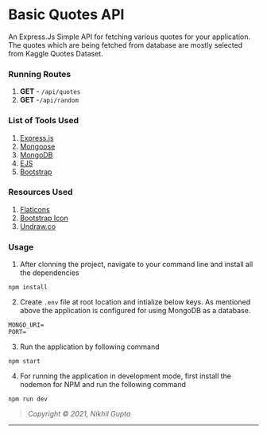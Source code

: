 # Basic Quotes API

An Express.Js Simple API for fetching various quotes for your application. The quotes which are being fetched from database are mostly selected from Kaggle Quotes Dataset.

### Running Routes

1. **GET** - `/api/quotes`
2. **GET** -`/api/random`

### List of Tools Used

1. [Express.js](https://expressjs.com)
2. [Mongoose](https://mongoosejs.com)
3. [MongoDB](https://www.mongodb.com)
4. [EJS](https://ejs.co/)
5. [Bootstrap](https://getbootstrap.com/)

### Resources Used

1. [Flaticons](https://www.flaticon.com/)
2. [Bootstrap Icon](https://icons.getbootstrap.com/)
3. [Undraw.co](https://undraw.co/)

### Usage

1. After clonning the project, navigate to your command line and install all the dependencies

```
npm install
```

2. Create `.env` file at root location and intialize below keys. As mentioned above the application is configured for using MongoDB as a database.

```
MONGO_URI=
PORT=
```

3. Run the application by following command

```
npm start
```

4. For running the application in development mode, first install the nodemon for NPM and run the following command

```
npm run dev
```

> _Copyright © 2021, Nikhil Gupta_

---

